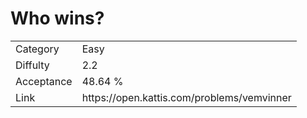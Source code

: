 # Who wins?

<table>
    <tr>
        <td>Category</td>
        <td>Easy</td>
    </tr>
    <tr>
        <td>Diffulty</td>
        <td>2.2</td>
    </tr>
    <tr>
        <td>Acceptance</td>
        <td>48.64 %</td>
    </tr>
    <tr>
        <td>Link</td>
        <td>https://open.kattis.com/problems/vemvinner</td>
    </tr>
</table>